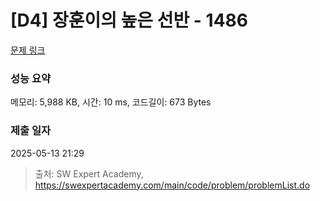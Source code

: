 # [D4] 장훈이의 높은 선반 - 1486 

[문제 링크](https://swexpertacademy.com/main/code/problem/problemDetail.do?contestProbId=AV2b7Yf6ABcBBASw) 

### 성능 요약

메모리: 5,988 KB, 시간: 10 ms, 코드길이: 673 Bytes

### 제출 일자

2025-05-13 21:29



> 출처: SW Expert Academy, https://swexpertacademy.com/main/code/problem/problemList.do